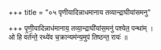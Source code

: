 +++
title = "०५ पृणीयादिन्नाधमानाय तव्यान्द्राघीयांसमनु"

+++
पृ॒णी॒यादिन्नाध॑मानाय॒ तव्या॒न्द्राघी॑यांस॒मनु॑ पश्येत॒ पन्था॑म् ।  
ओ हि वर्त॑न्ते॒ रथ्ये॑व च॒क्रान्यम॑न्य॒मुप॑ तिष्ठन्त॒ रायः॑ ॥